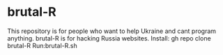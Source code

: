 # brutal-R
This repository is for people who want to
help Ukraine and cant program anything.
brutal-R is for hacking Russia websites.
Install: gh repo clone brutal-R
Run:brutal-R.sh


